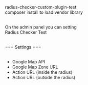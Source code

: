 radius-checker-custom-plugin-test <br/>
composer install to load vendor library <br/><br/>

On the admin panel you can setting <br/>
Radius Checker Test <br/><br/>

=== Settings ===<br/><br/>

- Google Map API <br/>	
- Google Map Zone URL <br/>	
- Action URL (inside the radius) <br/>	
- Action URL (outside the radius) <br/>

